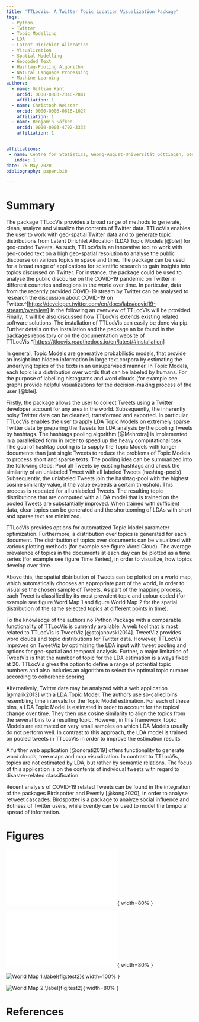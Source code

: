 ```yaml
---
title: 'TTLocVis: A Twitter Topic Location Visualization Package'
tags:
  - Python
  - Twitter
  - Topic Modelling
  - LDA
  - Latent Dirichlet Allocation
  - Visualization
  - Spatial Modelling
  - Geocoded Text
  - Hashtag-Pooling Algorithm
  - Natural Language Processing
  - Machine Learning
authors:
  - name: Gillian Kant
    orcid: 0000-0003-2346-2841
    affiliation: 1
  - name: Christoph Weisser
    orcid: 0000-0003-0616-1027
    affiliation: 1
  - name: Benjamin Säfken
    orcid: 0000-0003-4702-3333
    affiliation: 1


affiliations:
 - name: Centre for Statistics, Georg-August-Universität Göttingen, Germany
   index: 1
date: 25 May 2020
bibliography: paper.bib

---
```


# Summary

The package TTLocVis provides a broad range of methods to generate, clean, analyze and visualize the contents of Twitter
data. TTLocVis enables the user to work with geo-spatial Twitter data and to generate topic distributions from Latent 
Dirichlet Allocation (LDA) Topic Models [@blei] for geo-coded Tweets. As such, TTLocVis is an innovative 
tool to work with geo-coded text on a high geo-spatial resolution to analyse the public discourse on various topics in 
space and time. The package can be used for a broad range of applications for scientific research to gain insights into 
topics discussed on Twitter. For instance, the package could be used to analyse the public discourse on the COVID-19 
pandemic on Twitter in different countries and regions in the world over time. In particular, 
data from the recently provided COVID-19 stream by Twitter can be analysed to research the discussion about COVID-19 
on Twitter.^[https://developer.twitter.com/en/docs/labs/covid19-stream/overview] In the following an overview of TTLocVis 
will be provided. Finally, it will be also discussed how TTLocVis extends existing related software solutions. 
The installation of TTLocVis can easily be done via pip. Further details on the installation and the package an be 
found in the packages repository or on the documentation website of TTLocVis.^[https://ttlocvis.readthedocs.io/en/latest/#installation]

In general, Topic Models are generative probabilistic models, that provide an insight into hidden information 
in large text corpora by estimating the underlying topics of the texts in an unsupervised manner. In Topic Models, 
each topic is a distribution over words that can be labeled by humans. For the purpose of labelling histograms and 
word clouds (for example see graph) provide helpful visualizations for the decision-making process of the user [@blei].

Firstly, the package allows the user to collect Tweets using a Twitter developer account for any area in the world.
Subsequently, the inherently noisy Twitter data can be cleaned, transformed and exported. 
In particular, TTLocVis enables the user to apply LDA Topic Models on extremely sparse Twitter data by preparing 
the Tweets for LDA analysis by the pooling Tweets by hashtags. The hashtags pooling algorithm [@Mehrotra] is implemented 
in a parallelized form in order to speed up the heavy computational task. The goal of hashtag pooling is to supply the 
Topic Models with longer documents than just single Tweets to reduce the problems of Topic Models to process short and 
sparse texts. The pooling idea can be summarized into the following steps: Pool all Tweets by existing hashtags and 
check the similarity of an unlabeled Tweet with all labeled Tweets (hashtag-pools). Subsequently, the unlabeled Tweets
join the hashtag-pool with the highest cosine similarity value, if the value exceeds a certain threshold. This process is 
repeated for all unlabeled Tweets. The resulting topic distributions that are computed with a LDA model that is trained 
on the pooled Tweets are substantially improved. When trained with sufficient data, clear topics can be generated and 
the shortcoming of LDAs with short and sparse text are minimized. 

TTLocVis provides options for automatized Topic Model parameter optimization. Furthermore, a distribution over 
topics is generated for each document. The distribution of topics over documents can be visualized with various 
plotting methods (for example see figure Word Cloud). The average prevalence of topics in the documents at each day can 
be plotted as a time series (for example see figure Time Series), in order to visualize, how topics develop over time.
 
Above this, the spatial distribution of Tweets can be plotted on a world map, which automatically chooses an appropriate
part of the world, in order to visualise the chosen sample of Tweets. As part of the mapping process, each Tweet is 
classified by its most prevalent topic and colour coded (for example see figure Word Map 1 and figure World Map 2 for 
the spatial distribution of the same selected topics at different points in time).

To the knowledge of the authors no Python Package with a comparable functionality of TTLocVis is currently available. 
A web tool that is most related to TTLocVis is TweetViz [@stojanovski2014]. TweetViz provides word clouds and topic 
distributions for Twitter data. However, TTLocVis improves on TweetViz by optimizing the LDA input with tweet pooling and
options for geo-spatial and temporal analysis. Further, a major limitation of TweetViz is that the number of topic for 
the LDA estimation is always fixed at 20. TTLocVis gives the option to define a range of potential topic numbers and 
also includes an algorithm to select the optimal topic number according to coherence scoring. 

Alternatively, Twitter data may be analyzed with a web application [@malik2013] with a LDA Topic Model. 
The authors use so-called bins resembling time intervals for the Topic Model estimation. For each of these bins,
a LDA Topic Model is estimated in order to account for the topical change over time. They then use cosine similarity 
to align the topics from the several bins to a resulting topic. However, in this framework Topic Models are 
estimated on very small samples on which LDA Models usually do not perform well. In contrast to this approach, the LDA model is trained 
on pooled tweets in TTLocVis in order to improve the estimation results. 

A further web application [@onorati2019] offers functionality to generate word clouds, tree maps and map visualization. 
In contrast to TTLocVis, topics are not estimated by LDA, but rather by semantic relations. 
The focus of this application is on the contents of individual tweets with regard to disaster-related classification.

Recent analysis of COVID-19 related Tweets can be found in the integration of the packages Birdspotter and
Evently [@kong2020], in order to analyse retweet cascades. Birdspotter is a package to analyze social influence and Botness of 
Twitter users, while Evently can be used to model the temporal spread of information. 




 
# Figures


![Time Series.\label{fig:Time Series}](figures/time_series.pdf){ width=80% }

![Word Cloud.\label{fig:Word Cloud}](figures/word_cloud.pdf){ width=80% }

![World Map 1.\label{fig:test2}](figures/world_map1.png){ width=100% }

![World Map 2.\label{fig:test2}](figures/world_map2.png){ width=80% }

# References